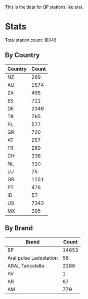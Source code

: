 This is the data for BP stations like aral.


# Stats

Total station count: 18046
## By Country

| Country | Count
| - | - 
| NZ | 269
| AU | 1574
| ZA | 495
| ES | 721
| DE | 2346
| TR | 765
| PL | 577
| GR | 720
| AT | 257
| FR | 269
| CH | 336
| NL | 310
| LU | 75
| GB | 1151
| PT | 476
| ID | 57
| US | 7343
| MX | 305
## By Brand

| Brand | Count
| - | - 
| BP | 14853
| Aral pulse Ladestation | 58
| ARAL Tankstelle | 2288
| AV | 1
| AR | 67
| AM | 779
